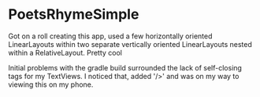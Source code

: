 # PoetsRhymeSimple
Got on a roll creating this app, used a few horizontally oriented LinearLayouts within two separate vertically oriented LinearLayouts nested within a RelativeLayout.
Pretty cool

Initial problems with the gradle build surrounded the lack of self-closing tags for my TextViews.  I noticed that, added '/>' and was on my way to viewing this on my phone.
